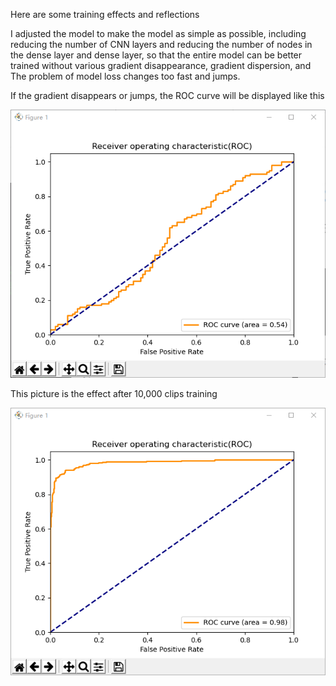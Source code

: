 Here are some training effects and reflections



I adjusted the model to make the model as simple as possible, including reducing the number of CNN layers and reducing the number of nodes in the dense layer and dense layer, so that the entire model can be better trained without various gradient disappearance, gradient dispersion, and The problem of model loss changes too fast and jumps.



If the gradient disappears or jumps, the ROC curve will be displayed like this



![image](https://github.com/NaiveTom/X5628FC/blob/main/effect/The%20AUC%20curve%20collapses%20after%20the%20gradient%20Vanished.PNG)



This picture is the effect after 10,000 clips training



![image](https://github.com/NaiveTom/X5628FC/blob/main/effect/After%20using%20a%20simple%20model%2C%20training%20becomes%20more%20simple%20and%20effective%2C%20and%20the%20gradient%20can%20be%20in%20a%20downward%20direction.PNG)
